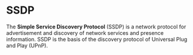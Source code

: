# SSDP
The **Simple Service Discovery Protocol** (SSDP) is a network protocol for advertisement and discovery of network services and presence information. SSDP is the basis of the discovery protocol of Universal Plug and Play (UPnP).
